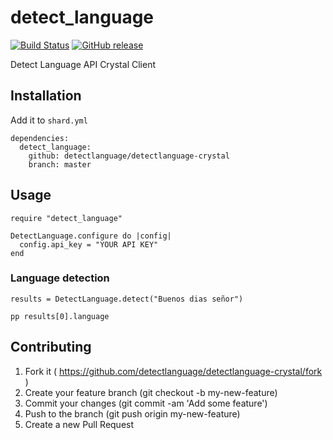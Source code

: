 # detect_language

[![Build Status](https://travis-ci.org/detectlanguage/detectlanguage-crystal.svg?branch=master)](https://travis-ci.org/detectlanguage/detectlanguage-crystal)
[![GitHub release](https://img.shields.io/github/release/detectlanguage/detectlanguage-crystal.svg)](https://github.com/detectlanguage/detectlanguage-crystal/releases)

Detect Language API Crystal Client

## Installation

Add it to `shard.yml`

```crystal
dependencies:
  detect_language:
    github: detectlanguage/detectlanguage-crystal
    branch: master
```

## Usage

```crystal
require "detect_language"

DetectLanguage.configure do |config|
  config.api_key = "YOUR API KEY"
end
```

### Language detection

```crystal
results = DetectLanguage.detect("Buenos dias señor")

pp results[0].language
```

## Contributing

1. Fork it ( https://github.com/detectlanguage/detectlanguage-crystal/fork )
2. Create your feature branch (git checkout -b my-new-feature)
3. Commit your changes (git commit -am 'Add some feature')
4. Push to the branch (git push origin my-new-feature)
5. Create a new Pull Request
